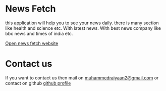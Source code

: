 # News Fetch
this application will help you to see your news daily. there is many section like health and science etc. With latest news. With best news company like bbc news and times of india etc.

[Open news fetch website](https://muhammedraiyaan2.github.io/News-fetch)
# Contact us
If you want to contact us then mail on muhammedraiyaan2@gmail.com or contact on github 
[github profile](https://github.com/muhammedraiyaan2)